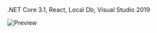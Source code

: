 .NET Core 3.1, React, Local Db, Visual Studio 2019

![Preview](https://i.postimg.cc/15MPxXFw/ezgif-5-72acdf894905.gif)
